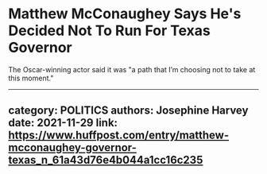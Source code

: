 # Matthew McConaughey Says He's Decided Not To Run For Texas Governor

The Oscar-winning actor said it was "a path that I’m choosing not to take at this moment."

---
category: POLITICS
authors: Josephine Harvey
date: 2021-11-29
link: https://www.huffpost.com/entry/matthew-mcconaughey-governor-texas_n_61a43d76e4b044a1cc16c235
---
